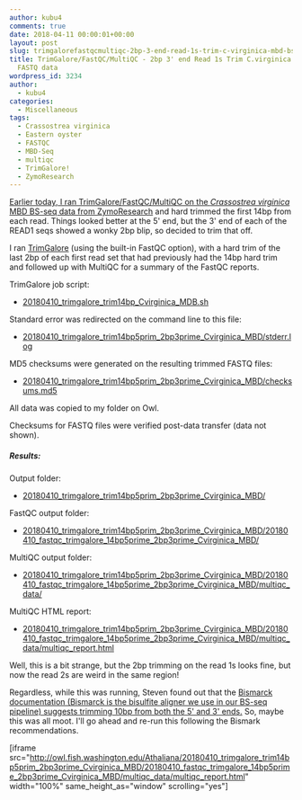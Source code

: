 ```yaml
---
author: kubu4
comments: true
date: 2018-04-11 00:00:01+00:00
layout: post
slug: trimgalorefastqcmultiqc-2bp-3-end-read-1s-trim-c-virginica-mbd-bs-seq-fastq-data
title: TrimGalore/FastQC/MultiQC - 2bp 3' end Read 1s Trim C.virginica MBD BS-seq
  FASTQ data
wordpress_id: 3234
author:
  - kubu4
categories:
  - Miscellaneous
tags:
  - Crassostrea virginica
  - Eastern oyster
  - FASTQC
  - MBD-Seq
  - multiqc
  - TrimGalore!
  - ZymoResearch
---
```


[Earlier today, I ran TrimGalore/FastQC/MultiQC on the _Crassostrea virginica_ MBD BS-seq data from ZymoResearch](2018/04/10/trimgalorefastqcmultiqc-14bp-trim-c-virginica-mbd-bs-seq-fastq-data.html) and hard trimmed the first 14bp from each read. Things looked better at the 5' end, but the 3' end of each of the READ1 seqs showed a wonky 2bp blip, so decided to trim that off.

I ran [TrimGalore](https://github.com/FelixKrueger/TrimGalore) (using the built-in FastQC option), with a hard trim of the last 2bp of each first read set that had previously had the 14bp hard trim and followed up with MultiQC for a summary of the FastQC reports.

TrimGalore job script:





  * [20180410_trimgalore_trim14bp_Cvirginica_MDB.sh](http://owl.fish.washington.edu/Athaliana/20180410_trimgalore_trim14bp5prim_2bp3prime_Cvirginica_MBD/20180410_trimgalore_trim14bp_Cvirginica_MDB.sh)



Standard error was redirected on the command line to this file:



  * [20180410_trimgalore_trim14bp5prim_2bp3prime_Cvirginica_MBD/stderr.log](http://owl.fish.washington.edu/Athaliana/20180410_trimgalore_trim14bp5prim_2bp3prime_Cvirginica_MBD/stderr.log)



MD5 checksums were generated on the resulting trimmed FASTQ files:



  * [20180410_trimgalore_trim14bp5prim_2bp3prime_Cvirginica_MBD/checksums.md5](http://owl.fish.washington.edu/Athaliana/20180410_trimgalore_trim14bp5prim_2bp3prime_Cvirginica_MBD/checksums.md5)



All data was copied to my folder on Owl.

Checksums for FASTQ files were verified post-data transfer (data not shown).



##### Results:



Output folder:





  * [20180410_trimgalore_trim14bp5prim_2bp3prime_Cvirginica_MBD/](http://owl.fish.washington.edu/Athaliana/20180410_trimgalore_trim14bp5prim_2bp3prime_Cvirginica_MBD/)



FastQC output folder:



  * [20180410_trimgalore_trim14bp5prim_2bp3prime_Cvirginica_MBD/20180410_fastqc_trimgalore_14bp5prime_2bp3prime_Cvirginica_MBD/](http://owl.fish.washington.edu/Athaliana/20180410_trimgalore_trim14bp_Cvirginica_MBD/20180410_fastqc_trimgalore_trim14bp_Cvirginica_MBD/)



MultiQC output folder:



  * [20180410_trimgalore_trim14bp5prim_2bp3prime_Cvirginica_MBD/20180410_fastqc_trimgalore_14bp5prime_2bp3prime_Cvirginica_MBD/multiqc_data/](http://owl.fish.washington.edu/Athaliana/20180410_trimgalore_trim14bp5prim_2bp3prime_Cvirginica_MBD/20180410_fastqc_trimgalore_14bp5prime_2bp3prime_Cvirginica_MBD/multiqc_data/)



MultiQC HTML report:



  * [20180410_trimgalore_trim14bp5prim_2bp3prime_Cvirginica_MBD/20180410_fastqc_trimgalore_14bp5prime_2bp3prime_Cvirginica_MBD/multiqc_data/multiqc_report.html](http://owl.fish.washington.edu/Athaliana/20180410_trimgalore_trim14bp5prim_2bp3prime_Cvirginica_MBD/20180410_fastqc_trimgalore_14bp5prime_2bp3prime_Cvirginica_MBD/multiqc_data/multiqc_report.html)



Well, this is a bit strange, but the 2bp trimming on the read 1s looks fine, but now the read 2s are weird in the same region!

Regardless, while this was running, Steven found out that the [Bismarck documentation (Bismarck is the bisulfite aligner we use in our BS-seq pipeline) suggests trimming 10bp from both the 5' and 3' ends.](https://github.com/FelixKrueger/Bismark/tree/master/Docs#viii-notes-about-different-library-types-and-commercial-kits) So, maybe this was all moot. I'll go ahead and re-run this following the Bismark recommendations.

[iframe src="http://owl.fish.washington.edu/Athaliana/20180410_trimgalore_trim14bp5prim_2bp3prime_Cvirginica_MBD/20180410_fastqc_trimgalore_14bp5prime_2bp3prime_Cvirginica_MBD/multiqc_data/multiqc_report.html" width="100%" same_height_as="window" scrolling="yes"]
